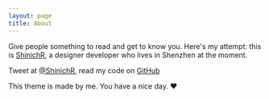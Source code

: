 ```yaml
---
layout: page
title: About
---
```


Give people something to read and get to know you. Here's my attempt: this is [ShinichR](http://ShinichR.me), a designer developer who lives in Shenzhen at the moment.

Tweet at [@ShinichR](http://twitter.com/ShinichR), read my code on [GitHub](http://github.com/ShinichR)

This theme is made by me. You have a nice day. ♥